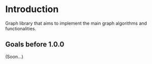 # Introduction

Graph library that aims to implement the main graph algorithms and functionalities.

## Goals before 1.0.0

(Soon...)
